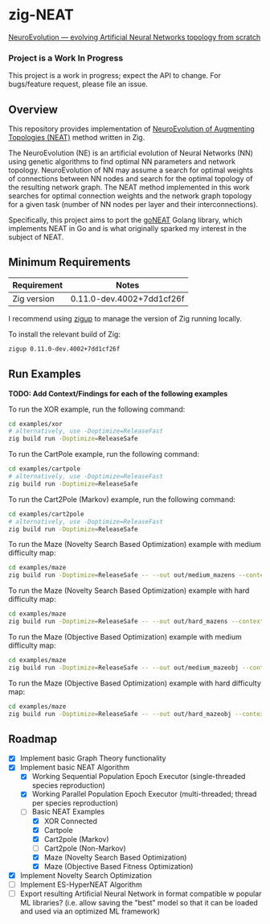 # zig-NEAT

[NeuroEvolution — evolving Artificial Neural Networks topology from scratch](https://becominghuman.ai/neuroevolution-evolving-artificial-neural-networks-topology-from-the-scratch-d1ebc5540d84)

### Project is a Work In Progress

This project is a work in progress; expect the API to change. For bugs/feature request, please file an issue.

## Overview

This repository provides implementation of [NeuroEvolution of Augmenting Topologies (NEAT)](http://www.cs.ucf.edu/~kstanley/neat.html) method written in Zig.

The NeuroEvolution (NE) is an artificial evolution of Neural Networks (NN) using genetic algorithms to find optimal NN parameters and network topology. NeuroEvolution of NN may assume a search for optimal weights of connections between NN nodes and search for the optimal topology of the resulting network graph. The NEAT method implemented in this work searches for optimal connection weights and the network graph topology for a given task (number of NN nodes per layer and their interconnections).

Specifically, this project aims to port the [goNEAT](https://github.com/yaricom/goNEAT) Golang library, which implements NEAT in Go and is what originally sparked my interest in the subject of NEAT.

## Minimum Requirements

| Requirement | Notes                     |
| ----------- | ------------------------- |
| Zig version | 0.11.0-dev.4002+7dd1cf26f |

I recommend using [zigup](https://github.com/marler8997/zigup) to manage the version of Zig running locally.

To install the relevant build of Zig:

```bash
zigup 0.11.0-dev.4002+7dd1cf26f
```

## Run Examples

**TODO: Add Context/Findings for each of the following examples**

To run the XOR example, run the following command:

```bash
cd examples/xor
# alternatively, use -Doptimize=ReleaseFast
zig build run -Doptimize=ReleaseSafe
```

To run the CartPole example, run the following command:

```bash
cd examples/cartpole
# alternatively, use -Doptimize=ReleaseFast
zig build run -Doptimize=ReleaseSafe
```

To run the Cart2Pole (Markov) example, run the following command:

```bash
cd examples/cart2pole
# alternatively, use -Doptimize=ReleaseFast
zig build run -Doptimize=ReleaseSafe
```

To run the Maze (Novelty Search Based Optimization) example with medium difficulty map:

```bash
cd examples/maze
zig build run -Doptimize=ReleaseSafe -- --out out/medium_mazens --context data/maze.neat --genome data/mazestartgenes --maze data/medium_maze.txt --experiment MazeNS
```

To run the Maze (Novelty Search Based Optimization) example with hard difficulty map:

```bash
cd examples/maze
zig build run -Doptimize=ReleaseSafe -- --out out/hard_mazens --context data/maze.neat --genome data/mazestartgenes --maze data/hard_maze.txt --experiment MazeNS
```

To run the Maze (Objective Based Optimization) example with medium difficulty map:

```bash
cd examples/maze
zig build run -Doptimize=ReleaseSafe -- --out out/medium_mazeobj --context data/maze.neat --genome data/mazestartgenes --maze data/medium_maze.txt --experiment MazeOBJ
```

To run the Maze (Objective Based Optimization) example with hard difficulty map:

```bash
cd examples/maze
zig build run -Doptimize=ReleaseSafe -- --out out/hard_mazeobj --context data/maze.neat --genome data/mazestartgenes --maze data/hard_maze.txt --experiment MazeOBJ
```

## Roadmap

- [x] Implement basic Graph Theory functionality
- [x] Implement basic NEAT Algorithm
  - [x] Working Sequential Population Epoch Executor (single-threaded species reproduction)
  - [x] Working Parallel Population Epoch Executor (multi-threaded; thread per species reproduction)
  - [ ] Basic NEAT Examples
    - [x] XOR Connected
    - [x] Cartpole
    - [x] Cart2pole (Markov)
    - [ ] Cart2pole (Non-Markov)
    - [x] Maze (Novelty Search Based Optimization)
    - [x] Maze (Objective Based Fitness Optimization)
- [x] Implement Novelty Search Optimization
- [ ] Implement ES-HyperNEAT Algorithm
- [ ] Export resulting Artificial Neural Network in format compatible w popular ML libraries? (i.e. allow saving the "best" model so that it can be loaded and used via an optimized ML framework)

